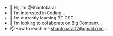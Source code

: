- 👋 Hi, I’m @Shantobaral
- 👀 I’m interested in Coding...
- 🌱 I’m currently learning BE-CSE...
- 💞️ I’m looking to collaborate on Big Company...
- 📫 How to reach me:shantobaral12@gmail.com ...


<!---
Shantobaral/Shantobaral is a ✨ special ✨ repository because its `README.md` (this file) appears on your GitHub profile.
You can click the Preview link to take a look at your changes.
--->
